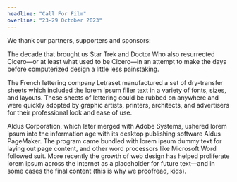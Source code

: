 ```yaml
---
headline: "Call For Film"
overline: "23-29 October 2023"
---
```


We thank our partners, supporters and sponsors:

The decade that brought us Star Trek and Doctor Who also resurrected Cicero—or at least what used to be Cicero—in an attempt to make the days before computerized design a little less painstaking.

The French lettering company Letraset manufactured a set of dry-transfer sheets which included the lorem ipsum filler text in a variety of fonts, sizes, and layouts. These sheets of lettering could be rubbed on anywhere and were quickly adopted by graphic artists, printers, architects, and advertisers for their professional look and ease of use.

Aldus Corporation, which later merged with Adobe Systems, ushered lorem ipsum into the information age with its desktop publishing software Aldus PageMaker. The program came bundled with lorem ipsum dummy text for laying out page content, and other word processors like Microsoft Word followed suit. More recently the growth of web design has helped proliferate lorem ipsum across the internet as a placeholder for future text—and in some cases the final content (this is why we proofread, kids).
